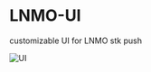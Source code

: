 # LNMO-UI
customizable UI for LNMO stk push


![UI](https://user-images.githubusercontent.com/67967749/111396507-442c3700-86d0-11eb-9788-582860745f43.png)
